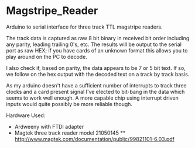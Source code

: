 Magstripe_Reader
================

Arduino to serial interface for three track TTL magstripe readers.

The track data is captured as raw 8 bit binary in received bit 
order including any parity, leading trailing 0's, etc. The results 
will be output to the serial port as raw HEX; if you have cards of an
unknown format this allows you to play around on the PC to decode.

I also check if, based on parity, the data appears to be 7 or 5
bit text. If so, we follow on the hex output with the decoded 
text on a track by track basis.

As my arduino doesn't have a sufficient number of interrupts to
track three clocks and a card present signal I've elected to 
bit-bang in the data which seems to work well enough. A more 
capable chip using interrupt driven inputs would quite possibly
be more reliable though.

Hardware Used:
* Ardweeny with FTDI adapter
* Magtek three track reader model 21050145
** http://www.magtek.com/documentation/public/99821101-6.03.pdf
